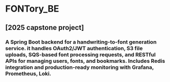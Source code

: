 # FONTory_BE
## [2025 capstone project]
### A Spring Boot backend for a handwriting-to-font generation service. it handles OAuth2/JWT authentication, S3 file uploads, SQS-based font processing requests, and RESTful APIs for managing users, fonts, and bookmarks. Includes Redis integration and production-ready monitoring with Grafana, Prometheus, Loki.